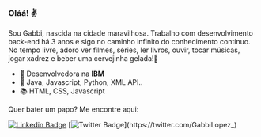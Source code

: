 ### Oláá! :v:

Sou Gabbi, nascida na cidade maravilhosa. Trabalho com desenvolvimento back-end há 3 anos e sigo no caminho infinito do conhecimento contínuo.   
No tempo livre, adoro ver filmes, séries, ler livros, ouvir, tocar músicas, jogar xadrez e beber uma cervejinha gelada!🍺

- :briefcase: Desenvolvedora na **IBM**
- :blue_heart: Java, Javascript, Python, XML API..
- :books: HTML, CSS, Javascript

Quer bater um papo? Me encontre aqui:

[![Linkedin Badge](https://img.shields.io/badge/-LinkedIn-blue?style=flat-square&logo=Linkedin&logoColor=white&link=https://www.linkedin.com/in/gabrielalopezbravo/)](https://www.linkedin.com/in/gabrielalopezbravo/)
[![Twitter Badge](https://img.shields.io/badge/-Twitter-1ca0f1?style=flat-square&labelColor=1ca0f1&logo=twitter&logoColor=white&link=https://twitter.com/GabbiLopez_)](https://twitter.com/GabbiLopez_)
